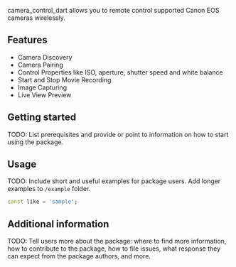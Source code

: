 camera_control_dart allows you to remote control supported Canon EOS cameras wirelessly.

## Features
- Camera Discovery
- Camera Pairing
- Control Properties like ISO, aperture, shutter speed and white balance
- Start and Stop Movie Recording
- Image Capturing
- Live View Preview

## Getting started

TODO: List prerequisites and provide or point to information on how to
start using the package.

## Usage

TODO: Include short and useful examples for package users. Add longer examples
to `/example` folder. 

```dart
const like = 'sample';
```

## Additional information

TODO: Tell users more about the package: where to find more information, how to 
contribute to the package, how to file issues, what response they can expect 
from the package authors, and more.
